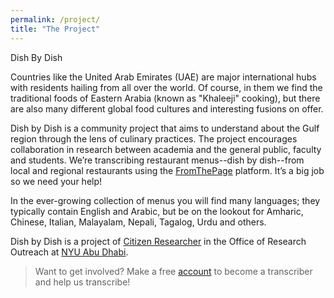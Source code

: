 ```yaml
---
permalink: /project/
title: "The Project"
---
```


Dish By Dish
    
Countries like the United Arab Emirates (UAE) are major international hubs with residents hailing from all over the world. Of course, in them we find the traditional foods of Eastern Arabia (known as "Khaleeji" cooking), but there are also many different global food cultures and interesting fusions on offer. 

Dish by Dish is a community project that aims to understand about the Gulf region through the lens of culinary practices. The project encourages collaboration in research between academia and the general public, faculty and students. We’re transcribing restaurant menus--dish by dish--from local and regional restaurants using the [FromThePage](https://fromthepage.com/menus) platform. It’s a big job so we need your help! 

In the ever-growing collection of menus you will find many languages; they typically contain English and Arabic, but be on the lookout for Amharic, Chinese, Italian, Malayalam, Nepali, Tagalog, Urdu and others. 

Dish by Dish is a project of [Citizen Researcher](https://citizenresearcher.hosting.nyu.edu/) in the Office of Research Outreach at [NYU Abu Dhabi](https://nyuad.nyu.edu/en/). 

> Want to get involved? Make a free [account](https://fromthepage.com/signup) to become a transcriber and help us transcribe!